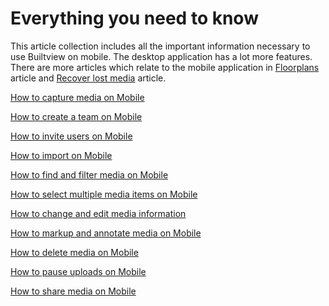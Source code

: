 # Everything you need to know

This article collection includes all the important information necessary to use Builtview on mobile. The desktop application has a lot more features. There are more articles which relate to the mobile application in [Floorplans](https://support.builtview.com/team-management-and-advanced-features/floorplans/) article and [Recover lost media](https://support.builtview.com/solving-problems/recovering-lost-photos/) article.

[How to capture media on Mobile](https://support.builtview.com/mobile-help/1capturing/)

[How to create a team on Mobile](https://support.builtview.com/mobile-help/2creating-teams/)

[How to invite users on Mobile](https://support.builtview.com/mobile-help/3inviting-users/)

[How to import on Mobile](https://support.builtview.com/mobile-help/4importing/)

[How to find and filter media on Mobile](https://support.builtview.com/mobile-help/5finding-media/)

[How to select multiple media items on Mobile](https://support.builtview.com/mobile-help/6bulk-selection/)

[How to change and edit media information]((https://support.builtview.com/mobile-help/7changing-media-info/))

[How to markup and annotate media on Mobile](https://support.builtview.com/mobile-help/8markup/)

[How to delete media on Mobile](https://support.builtview.com/mobile-help/9deleting/)

[How to pause uploads on Mobile](https://support.builtview.com/mobile-help/pausing/)

[How to share media on Mobile](https://support.builtview.com/mobile-help/sharing/)